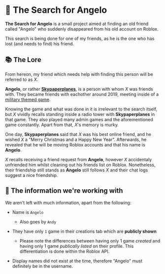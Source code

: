 # 🔎 The Search for Angelo

**The Search for Angelo** is a small project aimed at finding an old friend called "Angelo" who suddenly disappeared from his old account on Roblox.

This search is being done for one of my friends, as he is the one who has lost (and needs to find) his friend.

## 📚 The Lore

From hereon, my friend which needs help with finding this person will be referred to as *X*.

**Angelo**, or rather **[Skypaperplanes](https://www.roblox.com/users/1301057080/profile/)**, is a person with whom  *X* was friends with. They became friends with eachother around 2019, meeting inside of a [military themed game](https://www.roblox.com/games/986331525/Nuke-Site).

Knowing the game and what was done in it is irrelevant to the search itself, but *X* vividly recalls standing inside a radio tower with **Skypaperplanes** in that game. They also played many admin games and the aforementioned game constantly. Apart from that, *X*'s memory is murky.

One day, **Skypaperplanes** said that *X* was his best online friend, and he wished *X* a "Merry Christmas and a Happy New Year". Afterwards, he revealed that he will be moving Roblox accounts and that his name is **Angelo**.

*X* recalls receiving a friend request from **Angelo**, however *X* accidentaly unfriended him whilst cleaning out his friends list on Roblox. Nonetheless, their friendship still stands as **Angelo** still follows *X* and their chat logs suggest a nice friendship.

## 🔨 The information we're working with

We aren't left with much information, apart from the following:

- Name is ``Angelo``
    - Also goes by `Andy`

- They have only ``1`` game in their creations tab which are **publicly shown**
    - Please note the differences between having only 1 game *created* and having only 1 game *publically listed* on their profile. This differentiation is done within the Roblox API.

- Display names did not exist at the time, therefore "Angelo" must definitely be in the username.